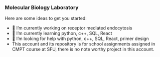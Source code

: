 ### Molecular Biology Laboratory

<!--
**ShaojianL/ShaojianL** is a ✨ _special_ ✨ repository because its `README.md` (this file) appears on your GitHub profile.
-->
Here are some ideas to get you started:

- 🔭 I’m currently working on receptor mediated endocytosis
- 🌱 I’m currently learning python, c++, SQL, React
- 🤔 I’m looking for help with python, c++, SQL, React, primer design
- This account and its repository is for school assignments assigned in CMPT course at SFU, there is no note worthy project in this account.
